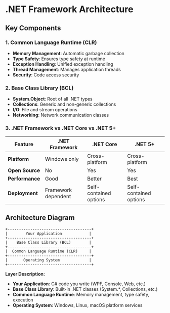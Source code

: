 ﻿# .NET Framework Architecture

## Key Components

### 1. Common Language Runtime (CLR)
- **Memory Management**: Automatic garbage collection
- **Type Safety**: Ensures type safety at runtime
- **Exception Handling**: Unified exception handling
- **Thread Management**: Manages application threads
- **Security**: Code access security

### 2. Base Class Library (BCL)
- **System.Object**: Root of all .NET types
- **Collections**: Generic and non-generic collections
- **I/O**: File and stream operations
- **Networking**: Network communication classes

### 3. .NET Framework vs .NET Core vs .NET 5+

| Feature | .NET Framework | .NET Core | .NET 5+ |
|---------|---------------|-----------|---------|
| **Platform** | Windows only | Cross-platform | Cross-platform |
| **Open Source** | No | Yes | Yes |
| **Performance** | Good | Better | Best |
| **Deployment** | Framework dependent | Self-contained options | Self-contained options |

## Architecture Diagram
```
+-------------------------------------+
|        Your Application            |
+-------------------------------------+
|    Base Class Library (BCL)        |
+-------------------------------------+
|  Common Language Runtime (CLR)     |
+-------------------------------------+
|       Operating System             |
+-------------------------------------+
```

**Layer Description:**
- **Your Application**: C# code you write (WPF, Console, Web, etc.)
- **Base Class Library**: Built-in .NET classes (System.*, Collections, etc.)
- **Common Language Runtime**: Memory management, type safety, execution
- **Operating System**: Windows, Linux, macOS platform services
